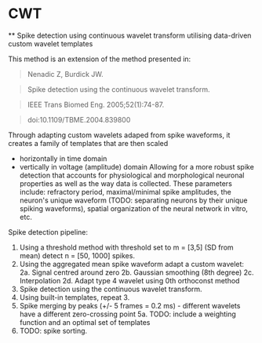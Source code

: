 # CWT
** Spike detection using continuous wavelet transform utilising data-driven custom wavelet templates

This method is an extension of the method presented in:

> Nenadic Z, Burdick JW. 

> Spike detection using the continuous wavelet transform. 

> IEEE Trans Biomed Eng. 2005;52(1):74-87. 

> doi:10.1109/TBME.2004.839800

Through adapting custom wavelets adaped from spike waveforms, it creates a family of templates that are then scaled
- horizontally in time domain
- vertically in voltage (amplitude) domain
Allowing for a more robust spike detection that accounts for physiological and morphological neuronal properties
as well as the way data is collected. These parameters include: refractory period, maximal/minimal spike amplitudes,
the neuron's unique waveform (TODO: separating neurons by their unique spiking waveforms),
spatial organization of the neural network in vitro, etc.

Spike detection pipeline:
1. Using a threshold method with threshold set to m = [3,5] (SD from mean) detect n = [50, 1000] spikes.
2. Using the aggregated mean spike waveform adapt a custom wavelet:
   2a. Signal centred around zero
   2b. Gaussian smoothing (8th degree)
   2c. Interpolation
   2d. Adapt type 4 wavelet using 0th orthoconst method
3. Spike detection using the continuous wavelet transform.
4. Using built-in templates, repeat 3.
5. Spike merging by peaks (+/- 5 frames = 0.2 ms) - different wavelets have a different zero-crossing point
   5a. TODO: include a weighting function and an optimal set of templates
6. TODO: spike sorting.

